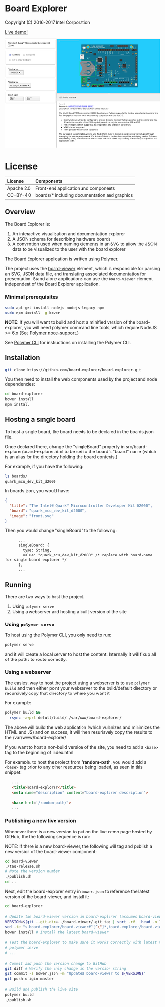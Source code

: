 # Board Explorer

Copyright (C) 2016-2017 Intel Corporation

[Live demo!](https://board-explorer.github.io/board-explorer/#quark_mcu_dev_kit_d2000)

![Board Explorer (June '17)](board-explorer.png)


# License

| License    | Components                                           |
|:-----------|:-----------------------------------------------------|
| Apache 2.0 | Front-end application and components                 |
| CC-BY-4.0  | boards/* including documentation and graphics        |


## Overview

The Board Explorer is:

1. An interactive visualization and documentation explorer
2. A JSON schema for describing hardware boards
3. A convention used when naming elements in an SVG to allow the JSON data to
   be visualized to the user with the board explorer

The Board Explorer application is written using [Polymer](https://polymer-project.org).

The project uses the [board-viewer](https://github.com/board-explorer/board-viewer) element, which is responsible for parsing
an SVG, JSON data file, and translating associated documentation for
presentation. Stand alone applications can use the `board-viewer` element
independent of the Board Explorer application.


### Minimal prerequisites

```bash
sudo apt-get install nodejs nodejs-legacy npm
sudo npm install -g bower
```

**NOTE**: If you will want to build and host a minified version of the board-explorer,
you will need polymer command line tools, which require NodeJS >= 6.x (See [Polymer 
node-support](https://www.polymer-project.org/2.0/docs/tools/node-support).)

See [Polymer CLI](https://www.polymer-project.org/2.0/docs/tools/polymer-cli) for instructions
on installing the Polymer CLI.


## Installation

```bash
git clone https://github.com/board-explorer/board-explorer.git
```

You then need to install the web components used by the project and node
dependencies:

```bash
cd board-explorer
bower install
npm install
```

## Hosting a single board

To host a single board, the board needs to be declared in the boards.json file.

Once declared there, change the "singleBoard" property in 
src/board-explorer/board-explorer.html to be set to the board's "board" 
name (which is an alias for the directory holding the board contents.)

For example, if you have the following:

```bash
ls boards/
quark_mcu_dev_kit_d2000
```

In boards.json, you would have:

```json
{
  "title": "The Intel® Quark™ Microcontroller Developer Kit D2000",
  "board": "quark_mcu_dev_kit_d2000",
  "image": "front.svg"
}
```

Then you would change "singleBoard" to the following:

```text
      ...
      singleBoard: {
        type: String,
        value: "quark_mcu_dev_kit_d2000" /* replace with board-name for single board explorer */
      },
      ...
```


## Running

There are two ways to host the project.

1. Using `polymer serve`
2. Using a webserver and hosting a built version of the site


### Using `polymer serve`

To host using the Polymer CLI, you only need to run:

```bash
polymer serve
```

and it will create a local server to host the content. Internally it will
fixup all of the paths to route correctly.


### Using a webserver

The easiest way to host the project using a webserver is to use `polymer build` 
and then either point your webserver to the build/default directory or recursively
copy that directory to where you want it.

For example:

```bash
polymer build &&
  rsync -avprl defult/build/ /var/www/board-explorer/
```

The above will build the web application (which vulanizes and minimizes the HTML and JS)
and on success, it will then resurisvely copy the results to the /var/www/board-explorer/

If you want to host a non-build version of the site, you need to add a `<base>`
tag to the beginning of index.html

For example, to host the project from **/random-path**, you would add a `<base>` tag
prior to any other resources being loaded, as seen in this snippet:

```html
   ...
   <title>board-explorer</title>
   <meta name="description" content="board-explorer description">

   <base href='/random-path/'>
   ...
```


### Publishing a new live version

Whenever there is a new version to put on the live demo page hosted by GitHub, the
the following sequence is run:

NOTE: If there is a new board-viewer, the following will tag and publish a
new version of the board-viewer component:

```bash
cd board-viewer
./tag-release.sh
# Note the version number
./publish.sh
cd ..
```

Next, edit the board-explorer entry in `bower.json` to reference the latest version
of the board-viewer, and install it:

```bash
cd board-explorer

# Update the board-viewer version in board-explorer (assumes board-viewer is in ../board-viewer)
VERSION=$(git --git-dir=../board-viewer/.git tag | sort -rV | head -n 1)
sed -ie "s,board-explorer/board-viewer#^[^\"]*,board-explorer/board-viewer#^${VERSION},g" bower.json
bower install # Install the latest board-viewer

# Test the board-explorer to make sure it works correctly with latest version
# polymer serve
# ...

# Commit and push the version change to GitHub
git diff # Verify the only change is the version string
git commit -s bower.json -m "Updated board-viewer to ${VERSION}"
git push origin master

# Build and publish the live site
polymer build
./publish.sh
```
